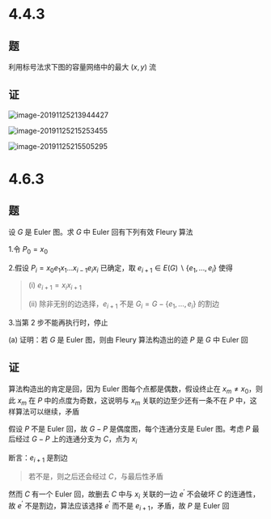 # 4.4.3

## 题

利用标号法求下图的容量网络中的最大 $(x,y)$ 流

## 证

![image-20191125213944427](assets/image-20191125213944427.jpg)

![image-20191125215253455](assets/image-20191125215253455.jpg)

![image-20191125215505295](assets/image-20191125215505295.jpg)

# 4.6.3

## 题

设 $G$ 是 Euler 图。求 $G$ 中 Euler 回有下列有效 Fleury 算法

1.令 $P_0=x_0$ 

2.假设 $P_i=x_0e_1x_1\dots x_{i-1}e_ix_i$ 已确定，取 $e_{i+1}\in E(G)\backslash\{e_1,\dots,e_i\}$ 使得

> (i) $e_{i+1}=x_ix_{i+1}$ 
>
> (ii) 除非无别的边选择，$e_{i+1}$ 不是 $G_i=G-\{e_1,\dots,e_i\}$ 的割边

3.当第 2 步不能再执行时，停止

(a) 证明：若 $G$ 是 Euler 图，则由 Fleury 算法构造出的迹 $P$ 是 $G$ 中 Euler 回

## 证

算法构造出的肯定是回，因为 Euler 图每个点都是偶数，假设终止在 $x_m\neq x_0$，则此 $x_m$ 在 $P$ 中的点度为奇数，这说明与 $x_m$ 关联的边至少还有一条不在 $P$ 中，这样算法可以继续，矛盾

假设 $P$ 不是 Euler 回，故 $G-P$ 是偶度图，每个连通分支是 Euler 图。考虑 $P$ 最后经过 $G-P$ 上的连通分支为 $C$，点为 $x_i$ 

断言：$e_{i+1}$ 是割边

> 若不是，则之后还会经过 $C$，与最后性矛盾

然而 $C$ 有一个 Euler 回，故删去 $C$ 中与 $x_i$ 关联的一边 $e^\prime$ 不会破坏 $C$ 的连通性，故 $e^\prime$ 不是割边，算法应该选择 $e^\prime$ 而不是 $e_{i+1}$，矛盾，故 $P$ 是 Euler 回

